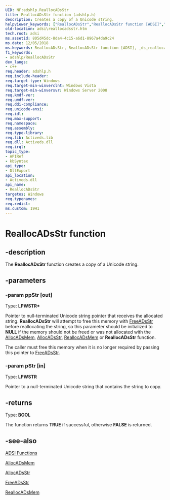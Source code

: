 ```yaml
---
UID: NF:adshlp.ReallocADsStr
title: ReallocADsStr function (adshlp.h)
description: Creates a copy of a Unicode string.
helpviewer_keywords: ["ReallocADsStr","ReallocADsStr function [ADSI]","_ds_reallocadsstr","adshlp/ReallocADsStr","adsi.reallocadsstr"]
old-location: adsi\reallocadsstr.htm
tech.root: adsi
ms.assetid: 805d45dc-8da4-4c15-a6d1-8967a4da9c24
ms.date: 12/05/2018
ms.keywords: ReallocADsStr, ReallocADsStr function [ADSI], _ds_reallocadsstr, adshlp/ReallocADsStr, adsi.reallocadsstr
f1_keywords:
- adshlp/ReallocADsStr
dev_langs:
- c++
req.header: adshlp.h
req.include-header: 
req.target-type: Windows
req.target-min-winverclnt: Windows Vista
req.target-min-winversvr: Windows Server 2008
req.kmdf-ver: 
req.umdf-ver: 
req.ddi-compliance: 
req.unicode-ansi: 
req.idl: 
req.max-support: 
req.namespace: 
req.assembly: 
req.type-library: 
req.lib: Activeds.lib
req.dll: Activeds.dll
req.irql: 
topic_type:
- APIRef
- kbSyntax
api_type:
- DllExport
api_location:
- Activeds.dll
api_name:
- ReallocADsStr
targetos: Windows
req.typenames: 
req.redist: 
ms.custom: 19H1
---
```


# ReallocADsStr function


## -description


The <b>ReallocADsStr</b> function creates a copy of a Unicode string.


## -parameters




### -param ppStr [out]

Type: <b>LPWSTR*</b>

Pointer to null-terminated Unicode string pointer that receives the allocated string. <b>ReallocADsStr</b> will attempt to free this memory with <a href="https://docs.microsoft.com/windows/desktop/api/adshlp/nf-adshlp-freeadsstr">FreeADsStr</a> before reallocating the string, so this parameter should be initialized to <b>NULL</b> if the memory should not be freed or was not allocated with the <a href="https://docs.microsoft.com/windows/desktop/api/adshlp/nf-adshlp-allocadsmem">AllocADsMem</a>, <a href="https://docs.microsoft.com/windows/desktop/api/adshlp/nf-adshlp-allocadsstr">AllocADsStr</a>, <a href="https://docs.microsoft.com/windows/desktop/api/adshlp/nf-adshlp-reallocadsmem">ReallocADsMem</a> or <b>ReallocADsStr</b> function.

The caller must free this memory when it is no longer required by passing this pointer to <a href="https://docs.microsoft.com/windows/desktop/api/adshlp/nf-adshlp-freeadsstr">FreeADsStr</a>.


### -param pStr [in]

Type: <b>LPWSTR</b>

Pointer to a null-terminated Unicode string that contains the string to copy.


## -returns



Type: <b>BOOL</b>

The function returns <b>TRUE</b> if  successful, otherwise <b>FALSE</b> is returned.




## -see-also




<a href="https://docs.microsoft.com/windows/desktop/ADSI/adsi-functions">ADSI Functions</a>



<a href="https://docs.microsoft.com/windows/desktop/api/adshlp/nf-adshlp-allocadsmem">AllocADsMem</a>



<a href="https://docs.microsoft.com/windows/desktop/api/adshlp/nf-adshlp-allocadsstr">AllocADsStr</a>



<a href="https://docs.microsoft.com/windows/desktop/api/adshlp/nf-adshlp-freeadsstr">FreeADsStr</a>



<a href="https://docs.microsoft.com/windows/desktop/api/adshlp/nf-adshlp-reallocadsmem">ReallocADsMem</a>
 

 

